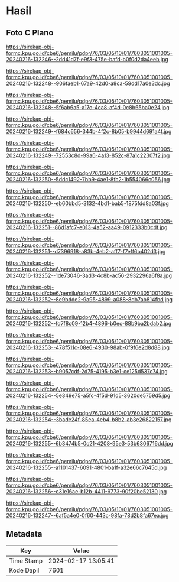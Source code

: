 # Hasil

## Foto C Plano

https://sirekap-obj-formc.kpu.go.id/cbe6/pemilu/pdpr/76/03/05/10/01/7603051001005-20240216-132246--2dd41d7f-e9f3-475e-bafd-b0f0d2da4eeb.jpg

https://sirekap-obj-formc.kpu.go.id/cbe6/pemilu/pdpr/76/03/05/10/01/7603051001005-20240216-132248--906faeb1-67a9-42d0-a8ca-59dd17a0e3dc.jpg

https://sirekap-obj-formc.kpu.go.id/cbe6/pemilu/pdpr/76/03/05/10/01/7603051001005-20240216-132248--5f6ab6a5-a17c-4ca8-af4d-0c8b65ba0e24.jpg

https://sirekap-obj-formc.kpu.go.id/cbe6/pemilu/pdpr/76/03/05/10/01/7603051001005-20240216-132249--f684c656-344b-4f2c-8b05-b9944d691a4f.jpg

https://sirekap-obj-formc.kpu.go.id/cbe6/pemilu/pdpr/76/03/05/10/01/7603051001005-20240216-132249--72553c8d-99a6-4a13-852c-87a1c22307f2.jpg

https://sirekap-obj-formc.kpu.go.id/cbe6/pemilu/pdpr/76/03/05/10/01/7603051001005-20240216-132250--5ddc1492-7bb9-4ae1-8fc2-1b554066c056.jpg

https://sirekap-obj-formc.kpu.go.id/cbe6/pemilu/pdpr/76/03/05/10/01/7603051001005-20240216-132250--eb60bbd5-3132-4bd1-bab5-1875fdd8a03f.jpg

https://sirekap-obj-formc.kpu.go.id/cbe6/pemilu/pdpr/76/03/05/10/01/7603051001005-20240216-132251--86d1afc7-e013-4a52-aa49-0912333b0cdf.jpg

https://sirekap-obj-formc.kpu.go.id/cbe6/pemilu/pdpr/76/03/05/10/01/7603051001005-20240216-132251--d7396918-a83b-4eb2-aff7-f7eff6b402d3.jpg

https://sirekap-obj-formc.kpu.go.id/cbe6/pemilu/pdpr/76/03/05/10/01/7603051001005-20240216-132252--1de73046-3ad3-4c8b-ac56-2932296a6f8a.jpg

https://sirekap-obj-formc.kpu.go.id/cbe6/pemilu/pdpr/76/03/05/10/01/7603051001005-20240216-132252--8e9bdde2-9a95-4899-a088-8db7ab814fbd.jpg

https://sirekap-obj-formc.kpu.go.id/cbe6/pemilu/pdpr/76/03/05/10/01/7603051001005-20240216-132252--fd7f8c09-12b4-4896-b0ec-88b9ba2bdab2.jpg

https://sirekap-obj-formc.kpu.go.id/cbe6/pemilu/pdpr/76/03/05/10/01/7603051001005-20240216-132253--478f511c-08e6-4930-98ab-0f9f6e2d8d88.jpg

https://sirekap-obj-formc.kpu.go.id/cbe6/pemilu/pdpr/76/03/05/10/01/7603051001005-20240216-132253--b9057cdf-2d75-4195-b3e1-ce125d537c74.jpg

https://sirekap-obj-formc.kpu.go.id/cbe6/pemilu/pdpr/76/03/05/10/01/7603051001005-20240216-132254--5e349e75-a5fc-4f5d-91d5-3620de5759d5.jpg

https://sirekap-obj-formc.kpu.go.id/cbe6/pemilu/pdpr/76/03/05/10/01/7603051001005-20240216-132254--3bade24f-85ea-4eb4-b8b2-ab3e26822157.jpg

https://sirekap-obj-formc.kpu.go.id/cbe6/pemilu/pdpr/76/03/05/10/01/7603051001005-20240216-132255--6b3474b5-0c21-4208-95e3-53b6306716dd.jpg

https://sirekap-obj-formc.kpu.go.id/cbe6/pemilu/pdpr/76/03/05/10/01/7603051001005-20240216-132255--a1101437-6091-4801-ba1f-a32e66c7645d.jpg

https://sirekap-obj-formc.kpu.go.id/cbe6/pemilu/pdpr/76/03/05/10/01/7603051001005-20240216-132256--c31e16ae-b12b-4411-9773-90f20be52130.jpg

https://sirekap-obj-formc.kpu.go.id/cbe6/pemilu/pdpr/76/03/05/10/01/7603051001005-20240216-132247--6af5a4e0-0f60-443c-98fa-78d2b8fa67ea.jpg


## Metadata

| Key        | Value               |
| ---------- | ------------------- |
| Time Stamp | 2024-02-17 13:05:41 |
| Kode Dapil | 7601                |



